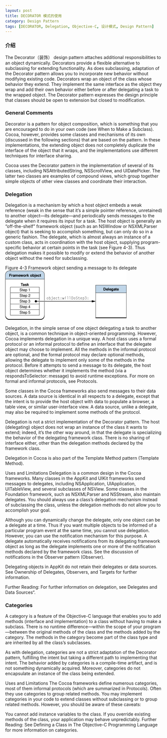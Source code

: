 ```yaml
---
layout: post
title: DECORATOR 模式的使用
category: Design Pattern
tags: [DECORATOR, Delegation, Objective-C, 设计模式, Design Pattern]
---
```


### 介绍

The Decorator（装饰） design pattern attaches additional responsibilities to an object dynamically. Decorators provide a flexible alternative to subclassing for extending functionality. As does subclassing, adaptation of the Decorator pattern allows you to incorporate new behavior without modifying existing code. Decorators wrap an object of the class whose behavior they extend. They implement the same interface as the object they wrap and add their own behavior either before or after delegating a task to the wrapped object. The Decorator pattern expresses the design principle that classes should be open to extension but closed to modification.

### General Comments

Decorator is a pattern for object composition, which is something that you are encouraged to do in your own code (see When to Make a Subclass). Cocoa, however, provides some classes and mechanisms of its own (discussed in the following sections) that are based on the pattern. In these implementations, the extending object does not completely duplicate the interface of the object that it wraps, and the implementations use different techniques for interface sharing.

Cocoa uses the Decorator pattern in the implementation of several of its classes, including NSAttributedString, NSScrollView, and UIDatePicker. The latter two classes are examples of compound views, which group together simple objects of other view classes and coordinate their interaction.

### Delegation

Delegation is a mechanism by which a host object embeds a weak reference (weak in the sense that it’s a simple pointer reference, unretained) to another object—its delegate—and periodically sends messages to the delegate when it requires its input for a task. The host object is generally an “off-the-shelf” framework object (such as an NSWindow or NSXMLParser object) that is seeking to accomplish something, but can only do so in a generic fashion. The delegate, which is almost always an instance of a custom class, acts in coordination with the host object, supplying program-specific behavior at certain points in the task (see Figure 4-3). Thus delegation makes it possible to modify or extend the behavior of another object without the need for subclassing.

<!-- more -->

Figure 4-3  Framework object sending a message to its delegate
![](/assets/delegation.gif)

Delegation, in the simple sense of one object delegating a task to another object, is a common technique in object-oriented programming. However, Cocoa implements delegation in a unique way. A host class uses a formal protocol or an informal protocol to define an interface that the delegate object may choose to implement. All the methods in the informal protocol are optional, and the formal protocol may declare optional methods, allowing the delegate to implement only some of the methods in the protocol. Before it attempts to send a message to its delegate, the host object determines whether it implements the method (via a respondsToSelector: message) to avoid runtime exceptions. For more on formal and informal protocols, see Protocols.

Some classes in the Cocoa frameworks also send messages to their data sources. A data source is identical in all respects to a delegate, except that the intent is to provide the host object with data to populate a browser, a table view, or similar user-interface view. A data source, unlike a delegate, may also be required to implement some methods of the protocol.

Delegation is not a strict implementation of the Decorator pattern. The host (delegating) object does not wrap an instance of the class it wants to extend; indeed, it’s the other way around, in that the delegate is specializing the behavior of the delegating framework class. There is no sharing of interface either, other than the delegation methods declared by the framework class.

Delegation in Cocoa is also part of the Template Method pattern (Template Method).

Uses and Limitations
Delegation is a common design in the Cocoa frameworks. Many classes in the AppKit and UIKit frameworks send messages to delegates, including NSApplication, UIApplication, UITableView, and several subclasses of NSView. Some classes in the Foundation framework, such as NSXMLParser and NSStream, also maintain delegates. You should always use a class’s delegation mechanism instead of subclassing the class, unless the delegation methods do not allow you to accomplish your goal.

Although you can dynamically change the delegate, only one object can be a delegate at a time. Thus if you want multiple objects to be informed of a particular program event at the same time, you cannot use delegation. However, you can use the notification mechanism for this purpose. A delegate automatically receives notifications from its delegating framework object as long as the delegate implements one or more of the notification methods declared by the framework class. See the discussion of notifications in the Observer pattern (Observer).

Delegating objects in AppKit do not retain their delegates or data sources. See Ownership of Delegates, Observers, and Targets for further information.

Further Reading: For further information on delegation, see Delegates and Data Sources“.

### Categories

A category is a feature of the Objective-C language that enables you to add methods (interface and implementation) to a class without having to make a subclass. There is no runtime difference—within the scope of your program—between the original methods of the class and the methods added by the category. The methods in the category become part of the class type and are inherited by all the class’s subclasses.

As with delegation, categories are not a strict adaptation of the Decorator pattern, fulfilling the intent but taking a different path to implementing that intent. The behavior added by categories is a compile-time artifact, and is not something dynamically acquired. Moreover, categories do not encapsulate an instance of the class being extended.

Uses and Limitations
The Cocoa frameworks define numerous categories, most of them informal protocols (which are summarized in Protocols). Often they use categories to group related methods. You may implement categories in your code to extend classes without subclassing or to group related methods. However, you should be aware of these caveats:

You cannot add instance variables to the class.
If you override existing methods of the class, your application may behave unpredictably.
Further Reading: See Defining a Class in The Objective-C Programming Language for more information on categories.
